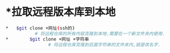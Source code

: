 # \*拉取远程版本库到本地

```bash
*   $git clone +网址(ssh的)    
           # 将远程仓库的所有内容克隆到本地.需要在一个新文件夹内使用.
*        $git clone +网址 +字符串     
                # 将远程仓库克隆到后面字符串的文件夹内,就是改名字.

```



